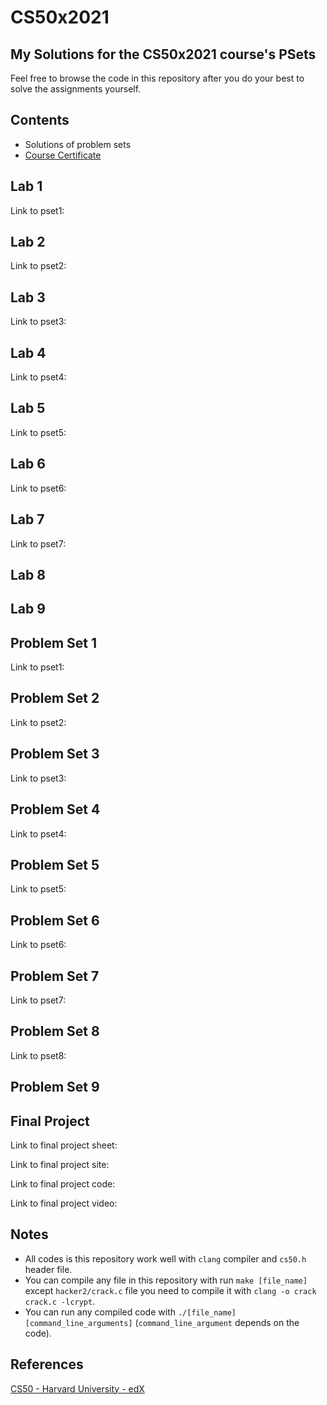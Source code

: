 # CS50x2021

## My Solutions for the CS50x2021 course's PSets

Feel free to browse the code in this repository after you do your best to solve the assignments yourself.

## Contents
- Solutions of problem sets
- [Course Certificate](https://courses.edx.org/certificates/bc0e59ca7edd4ed08578d30f131db429)

Lab 1
----------

Link to pset1: 

Lab 2
----------

Link to pset2: 

Lab 3
----------

Link to pset3: 


Lab 4
----------

Link to pset4: 



Lab 5
----------

Link to pset5: 


Lab 6
----------

Link to pset6: 


Lab 7
----------

Link to pset7: 

Lab 8
----------

## Lab 9

Problem Set 1
----------

Link to pset1: 

Problem Set 2
----------

Link to pset2: 

Problem Set 3
----------

Link to pset3: 


Problem Set 4
----------

Link to pset4: 



Problem Set 5
----------

Link to pset5: 


Problem Set 6
----------

Link to pset6: 


Problem Set 7
----------

Link to pset7: 

Problem Set 8
----------

Link to pset8:

Problem Set 9
----------

Final Project
----------

Link to final project sheet: 

Link to final project site: 

Link to final project code: 

Link to final project video: 


Notes
----------

- All codes is this repository work well with `clang` compiler and `cs50.h` header file.
- You can compile any file in this repository with run `make [file_name]` except `hacker2/crack.c` file you need to compile it with `clang -o crack crack.c -lcrypt`.
- You can run any compiled code with `./[file_name] [command_line_arguments]` (`command_line_argument` depends on the code).

References
----------
[CS50 - Harvard University - edX](https://courses.edx.org/courses/course-v1:HarvardX+CS50+X/course/)
